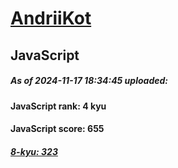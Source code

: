 # [AndriiKot](https://www.codewars.com/users/AndriiKot) 
## JavaScript

##### As of 2024-11-17 18:34:45 uploaded:

#### JavaScript rank: 4 kyu

#### JavaScript score: 655

##### [8-kyu: 323](https://github.com/AndriiKot/JavaScript__CodeWars/tree/main/kyu-8)

